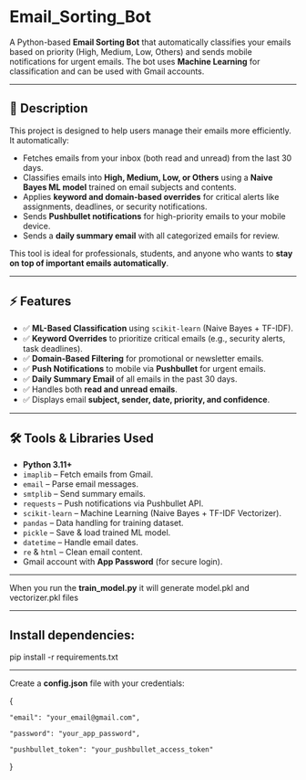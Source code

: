 # Email_Sorting_Bot

A Python-based **Email Sorting Bot** that automatically classifies your emails based on priority (High, Medium, Low, Others) and sends mobile notifications for urgent emails. The bot uses **Machine Learning** for classification and can be used with Gmail accounts.  

---

## 📖 Description

This project is designed to help users manage their emails more efficiently. It automatically:

- Fetches emails from your inbox (both read and unread) from the last 30 days.
- Classifies emails into **High, Medium, Low, or Others** using a **Naive Bayes ML model** trained on email subjects and contents.
- Applies **keyword and domain-based overrides** for critical alerts like assignments, deadlines, or security notifications.
- Sends **Pushbullet notifications** for high-priority emails to your mobile device.
- Sends a **daily summary email** with all categorized emails for review.

This tool is ideal for professionals, students, and anyone who wants to **stay on top of important emails automatically**.

---

## ⚡ Features

- ✅ **ML-Based Classification** using `scikit-learn` (Naive Bayes + TF-IDF).
- ✅ **Keyword Overrides** to prioritize critical emails (e.g., security alerts, task deadlines).
- ✅ **Domain-Based Filtering** for promotional or newsletter emails.
- ✅ **Push Notifications** to mobile via **Pushbullet** for urgent emails.
- ✅ **Daily Summary Email** of all emails in the past 30 days.
- ✅ Handles both **read and unread emails**.
- ✅ Displays email **subject, sender, date, priority, and confidence**.

---

## 🛠️ Tools & Libraries Used

- **Python 3.11+**
- `imaplib` – Fetch emails from Gmail.
- `email` – Parse email messages.
- `smtplib` – Send summary emails.
- `requests` – Push notifications via Pushbullet API.
- `scikit-learn` – Machine Learning (Naive Bayes + TF-IDF Vectorizer).
- `pandas` – Data handling for training dataset.
- `pickle` – Save & load trained ML model.
- `datetime` – Handle email dates.
- `re` & `html` – Clean email content.
- Gmail account with **App Password** (for secure login).

---

When you run the **train_model.py** it will generate model.pkl and vectorizer.pkl files


---
## Install dependencies:

pip install -r requirements.txt

---

Create a **config.json** file with your credentials:

{

    "email": "your_email@gmail.com",

    "password": "your_app_password",

    "pushbullet_token": "your_pushbullet_access_token"

}

